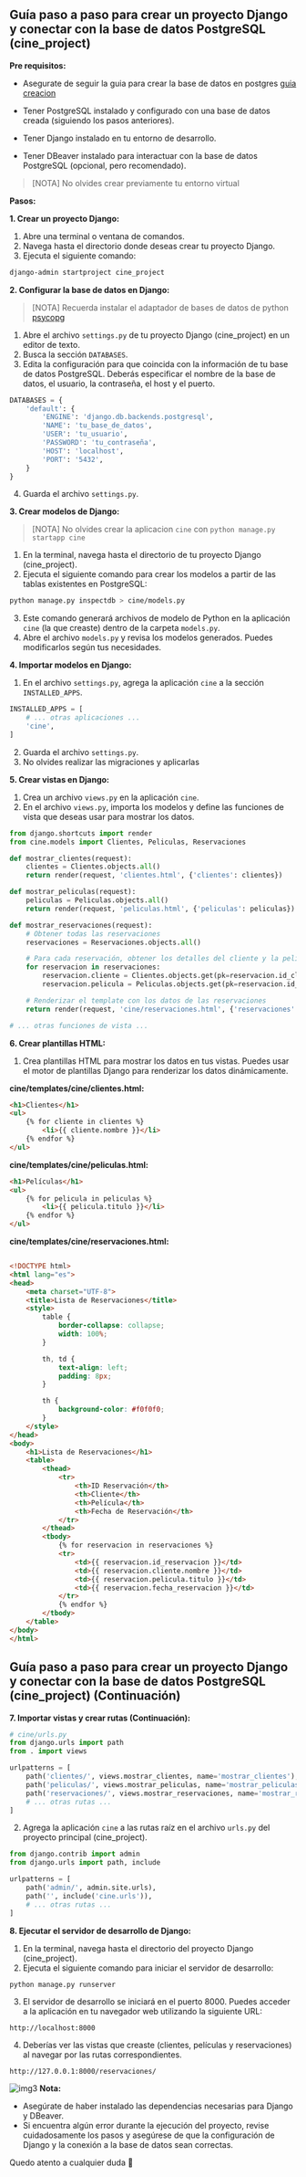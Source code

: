 


## Guía paso a paso para crear un proyecto Django y conectar con la base de datos PostgreSQL (cine_project)

**Pre requisitos:**

* Asegurate de seguir la guia para crear la base de datos en postgres [guia creacion](configDB.md)

* Tener PostgreSQL instalado y configurado con una base de datos creada (siguiendo los pasos anteriores).
* Tener Django instalado en tu entorno de desarrollo.
* Tener DBeaver instalado para interactuar con la base de datos PostgreSQL (opcional, pero recomendado).




> [NOTA]
> No olvides crear previamente tu entorno virtual


**Pasos:**

**1. Crear un proyecto Django:**

1. Abre una terminal o ventana de comandos.
2. Navega hasta el directorio donde deseas crear tu proyecto Django.
3. Ejecuta el siguiente comando:

```bash
django-admin startproject cine_project
```

**2. Configurar la base de datos en Django:**

> [NOTA]
> Recuerda instalar el adaptador de bases de datos de python [psycopg](https://pypi.org/project/psycopg2/)

1. Abre el archivo `settings.py` de tu proyecto Django (cine_project) en un editor de texto.
2. Busca la sección `DATABASES`.
3. Edita la configuración para que coincida con la información de tu base de datos PostgreSQL. Deberás especificar el nombre de la base de datos, el usuario, la contraseña, el host y el puerto.

```python
DATABASES = {
    'default': {
        'ENGINE': 'django.db.backends.postgresql',
        'NAME': 'tu_base_de_datos',
        'USER': 'tu_usuario',
        'PASSWORD': 'tu_contraseña',
        'HOST': 'localhost',
        'PORT': '5432',
    }
}
```

4. Guarda el archivo `settings.py`.

**3. Crear modelos de Django:**

> [NOTA]
> No olvides crear la aplicacion `cine` con `python manage.py startapp cine`

1. En la terminal, navega hasta el directorio de tu proyecto Django (cine_project).
2. Ejecuta el siguiente comando para crear los modelos a partir de las tablas existentes en PostgreSQL:

```bash
python manage.py inspectdb > cine/models.py
```

3. Este comando generará archivos de modelo de Python en la aplicación `cine` (la que creaste) dentro de la carpeta `models.py`.
4. Abre el archivo `models.py` y revisa los modelos generados. Puedes modificarlos según tus necesidades.

**4. Importar modelos en Django:**

1. En el archivo `settings.py`, agrega la aplicación `cine` a la sección `INSTALLED_APPS`.

```python
INSTALLED_APPS = [
    # ... otras aplicaciones ...
    'cine',
]
```

2. Guarda el archivo `settings.py`.
3. No olvides realizar las migraciones y aplicarlas

**5. Crear vistas en Django:**

1. Crea un archivo `views.py` en la aplicación `cine`.
2. En el archivo `views.py`, importa los modelos y define las funciones de vista que deseas usar para mostrar los datos.

```python
from django.shortcuts import render
from cine.models import Clientes, Peliculas, Reservaciones

def mostrar_clientes(request):
    clientes = Clientes.objects.all()
    return render(request, 'clientes.html', {'clientes': clientes})

def mostrar_peliculas(request):
    peliculas = Peliculas.objects.all()
    return render(request, 'peliculas.html', {'peliculas': peliculas})

def mostrar_reservaciones(request):
    # Obtener todas las reservaciones
    reservaciones = Reservaciones.objects.all()

    # Para cada reservación, obtener los detalles del cliente y la película asociados
    for reservacion in reservaciones:
        reservacion.cliente = Clientes.objects.get(pk=reservacion.id_cliente)
        reservacion.pelicula = Peliculas.objects.get(pk=reservacion.id_pelicula)

    # Renderizar el template con los datos de las reservaciones
    return render(request, 'cine/reservaciones.html', {'reservaciones': reservaciones})

# ... otras funciones de vista ...
```

**6. Crear plantillas HTML:**

1. Crea plantillas HTML para mostrar los datos en tus vistas. Puedes usar el motor de plantillas Django para renderizar los datos dinámicamente.

**cine/templates/cine/clientes.html:**

```html
<h1>Clientes</h1>
<ul>
    {% for cliente in clientes %}
        <li>{{ cliente.nombre }}</li>
    {% endfor %}
</ul>
```

**cine/templates/cine/peliculas.html:**

```html
<h1>Películas</h1>
<ul>
    {% for pelicula in peliculas %}
        <li>{{ pelicula.titulo }}</li>
    {% endfor %}
</ul>
```

**cine/templates/cine/reservaciones.html:**

```html

<!DOCTYPE html>
<html lang="es">
<head>
    <meta charset="UTF-8">
    <title>Lista de Reservaciones</title>
    <style>
        table {
            border-collapse: collapse;
            width: 100%;
        }

        th, td {
            text-align: left;
            padding: 8px;
        }

        th {
            background-color: #f0f0f0;
        }
    </style>
</head>
<body>
    <h1>Lista de Reservaciones</h1>
    <table>
        <thead>
            <tr>
                <th>ID Reservación</th>
                <th>Cliente</th>
                <th>Película</th>
                <th>Fecha de Reservación</th>
            </tr>
        </thead>
        <tbody>
            {% for reservacion in reservaciones %}
            <tr>
                <td>{{ reservacion.id_reservacion }}</td>
                <td>{{ reservacion.cliente.nombre }}</td>
                <td>{{ reservacion.pelicula.titulo }}</td>
                <td>{{ reservacion.fecha_reservacion }}</td>
            </tr>
            {% endfor %}
        </tbody>
    </table>
</body>
</html>

```

## Guía paso a paso para crear un proyecto Django y conectar con la base de datos PostgreSQL (cine_project) (Continuación)

**7. Importar vistas y crear rutas (Continuación):**

```python
# cine/urls.py
from django.urls import path
from . import views

urlpatterns = [
    path('clientes/', views.mostrar_clientes, name='mostrar_clientes'),
    path('peliculas/', views.mostrar_peliculas, name='mostrar_peliculas'),
    path('reservaciones/', views.mostrar_reservaciones, name='mostrar_reservaciones'),
    # ... otras rutas ...
]
```

2. Agrega la aplicación `cine` a las rutas raíz en el archivo `urls.py` del proyecto principal (cine_project).

```python
from django.contrib import admin
from django.urls import path, include

urlpatterns = [
    path('admin/', admin.site.urls),
    path('', include('cine.urls')),
    # ... otras rutas ...
]
```

**8. Ejecutar el servidor de desarrollo de Django:**

1. En la terminal, navega hasta el directorio del proyecto Django (cine_project).
2. Ejecuta el siguiente comando para iniciar el servidor de desarrollo:

```bash
python manage.py runserver
```

3. El servidor de desarrollo se iniciará en el puerto 8000. Puedes acceder a la aplicación en tu navegador web utilizando la siguiente URL:

```
http://localhost:8000
```

4. Deberías ver las vistas que creaste (clientes, películas y reservaciones) al navegar por las rutas correspondientes.

```
http://127.0.0.1:8000/reservaciones/
```
![img3](img/reservaciones.png)
**Nota:**

* Asegúrate de haber instalado las dependencias necesarias para Django y DBeaver.
* Si encuentra algún error durante la ejecución del proyecto, revise cuidadosamente los pasos y asegúrese de que la configuración de Django y la conexión a la base de datos sean correctas.

Quedo atento a cualquier duda 🙌
